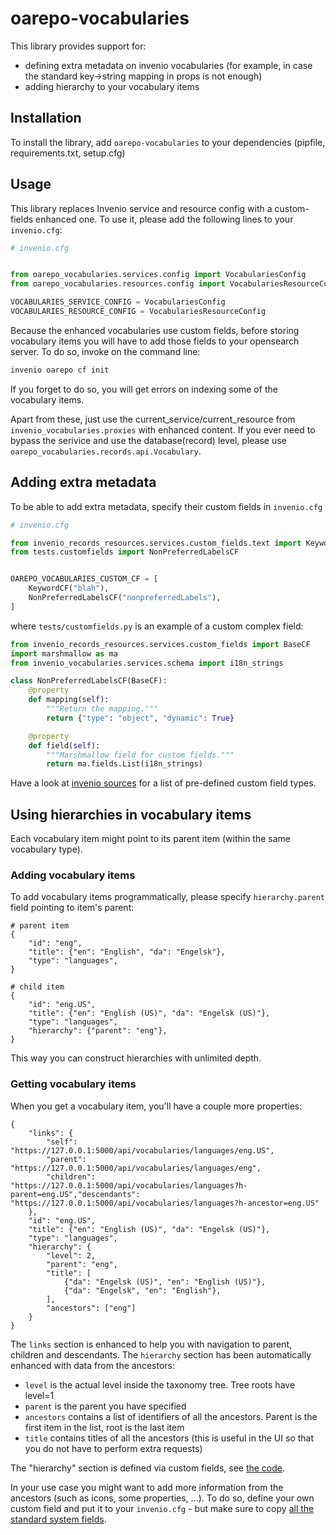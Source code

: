 # oarepo-vocabularies

This library provides support for:

* defining extra metadata on invenio vocabularies (for example, in case the standard key->string mapping in props is not enough)
* adding hierarchy to your vocabulary items

## Installation

To install the library, add `oarepo-vocabularies` to your dependencies (pipfile, requirements.txt, setup.cfg)

## Usage

This library replaces Invenio service and resource config with a custom-fields enhanced one. To use it, please add the following
lines to your `invenio.cfg`:

```python
# invenio.cfg


from oarepo_vocabularies.services.config import VocabulariesConfig
from oarepo_vocabularies.resources.config import VocabulariesResourceConfig

VOCABULARIES_SERVICE_CONFIG = VocabulariesConfig
VOCABULARIES_RESOURCE_CONFIG = VocabulariesResourceConfig
```

Because the enhanced vocabularies use custom fields, before storing vocabulary items you will have to 
add those fields to your opensearch server. To do so, invoke on the command line:

```bash
invenio oarepo cf init
```

If you forget to do so, you will get errors on indexing some of the vocabulary items.

Apart from these, just use the current_service/current_resource from `invenio_vocabularies.proxies` with enhanced content. If you ever need to bypass the serivice and use the database(record) level, please use `oarepo_vocabularies.records.api.Vocabulary`.

## Adding extra metadata

To be able to add extra metadata, specify their custom fields in `invenio.cfg`

```python
# invenio.cfg

from invenio_records_resources.services.custom_fields.text import KeywordCF
from tests.customfields import NonPreferredLabelsCF


OAREPO_VOCABULARIES_CUSTOM_CF = [
    KeywordCF("blah"),
    NonPreferredLabelsCF("nonpreferredLabels"),
]
```

where `tests/customfields.py` is an example of a custom complex field:

```python
from invenio_records_resources.services.custom_fields import BaseCF
import marshmallow as ma
from invenio_vocabularies.services.schema import i18n_strings

class NonPreferredLabelsCF(BaseCF):
    @property
    def mapping(self):
        """Return the mapping."""
        return {"type": "object", "dynamic": True}

    @property
    def field(self):
        """Marshmallow field for custom fields."""
        return ma.fields.List(i18n_strings)
```

Have a look at [invenio sources](https://github.com/inveniosoftware/invenio-records-resources/tree/master/invenio_records_resources/services/custom_fields) for a list of pre-defined custom field types.

## Using hierarchies in vocabulary items

Each vocabulary item might point to its parent item (within the same vocabulary type).

### Adding vocabulary items

To add vocabulary items programmatically, please specify `hierarchy.parent` field pointing to item's parent:

```json5
# parent item
{
    "id": "eng",
    "title": {"en": "English", "da": "Engelsk"},
    "type": "languages",
}
```

```json5
# child item
{
    "id": "eng.US",
    "title": {"en": "English (US)", "da": "Engelsk (US)"},
    "type": "languages",
    "hierarchy": {"parent": "eng"},
}
```

This way you can construct hierarchies with unlimited depth.

### Getting vocabulary items

When you get a vocabulary item, you'll have a couple more properties:

```json5
{
    "links": {
        "self": "https://127.0.0.1:5000/api/vocabularies/languages/eng.US",
        "parent": "https://127.0.0.1:5000/api/vocabularies/languages/eng",
        "children": "https://127.0.0.1:5000/api/vocabularies/languages?h-parent=eng.US","descendants": "https://127.0.0.1:5000/api/vocabularies/languages?h-ancestor=eng.US"
    },
    "id": "eng.US",
    "title": {"en": "English (US)", "da": "Engelsk (US)"},
    "type": "languages",
    "hierarchy": {
        "level": 2,
        "parent": "eng",
        "title": [
            {"da": "Engelsk (US)", "en": "English (US)"},
            {"da": "Engelsk", "en": "English"},
        ],
        "ancestors": ["eng"]
    }
}
```

The `links` section is enhanced to help you with navigation to parent, children and descendants. The `hierarchy` section has been automatically enhanced with data from the ancestors:

* `level` is the actual level inside the taxonomy tree. Tree roots have level=1
* `parent` is the parent you have specified
* `ancestors` contains a list of identifiers of all the ancestors. Parent is the first item in the list, root is the last item
* `title` contains titles of all the ancestors (this is useful in the UI so that you do not have to perform extra requests)

The "hierarchy" section is defined via custom fields, see [the code](https://github.com/oarepo/oarepo-vocabularies/blob/main/oarepo_vocabularies/services/custom_fields/hierarchy.py).

In your use case you might want to add more information from the ancestors (such as icons, some properties, ...). To do so, define your own custom field and put it to your `invenio.cfg` - but make sure to copy [all the standard system fields](https://github.com/oarepo/oarepo-vocabularies/blob/main/oarepo_vocabularies/config.py).